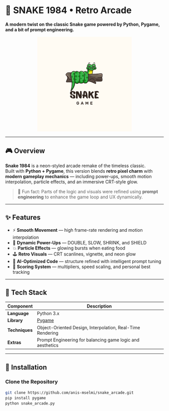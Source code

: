 # 🐍 SNAKE 1984 • Retro Arcade

**A modern twist on the classic Snake game powered by Python, Pygame, and a bit of prompt engineering.**

<p align="center">
  <img src="Snake.png" alt="Snake 1984" width="300"/>
</p>


---

## 🎮 Overview

**Snake 1984** is a neon-styled arcade remake of the timeless classic.  
Built with **Python + Pygame**, this version blends **retro pixel charm** with **modern gameplay mechanics** — including power-ups, smooth motion interpolation, particle effects, and an immersive CRT-style glow.

> 🧠 Fun fact: Parts of the logic and visuals were refined using **prompt engineering** to enhance the game loop and UX dynamically.

---

## ✨ Features

- ⚡ **Smooth Movement** — high frame-rate rendering and motion interpolation  
- 🧩 **Dynamic Power-Ups** — DOUBLE, SLOW, SHRINK, and SHIELD  
- 💥 **Particle Effects** — glowing bursts when eating food  
- 🕹️ **Retro Visuals** — CRT scanlines, vignette, and neon glow  
- 🧠 **AI-Optimized Code** — structure refined with intelligent prompt tuning  
- 🧾 **Scoring System** — multipliers, speed scaling, and personal best tracking  

---

## 🧰 Tech Stack

| Component | Description |
|------------|-------------|
| **Language** | Python 3.x |
| **Library** | [Pygame](https://www.pygame.org/) |
| **Techniques** | Object-Oriented Design, Interpolation, Real-Time Rendering |
| **Extras** | Prompt Engineering for balancing game logic and aesthetics |

---

## 🚀 Installation

###  Clone the Repository
```bash
git clone https://github.com/anis-mselmi/snake_arcade.git
pip install pygame
python snake_arcade.py

